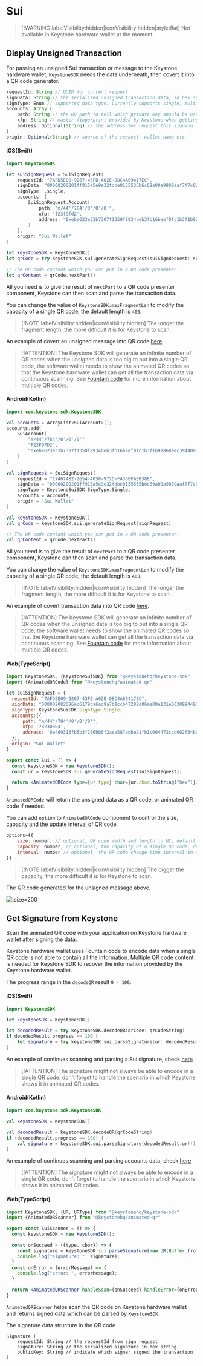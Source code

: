 # Sui

> [!WARNING|labelVisibility:hidden|iconVisibility:hidden|style:flat]
> Not available in Keystone hardware wallet at the moment.

## Display Unsigned Transaction

For passing an unsigned Sui transaction or message to the Keystone hardware wallet,
`KeystoneSDK` needs the data underneath, then covert it into a QR code generator.

```js
requestId: String // UUID for current request
signData: String // the serialized unsigned transaction data, in hex string
signType: Enum // supported data type. Currently supports single, multi and message
accounts: Array (
    path: String // the HD path to tell which private key should be used to sign the data
    xfp: String // master fingerprint provided by Keystone when getting accounts
    address: Optional(String) // the address for request this signing
)
origin: Optional(String) // source of the request, wallet name etc
```

<!-- tabs:start -->

#### **<span class="swift">iOS(Swift)</span>**

```swift
import KeystoneSDK

let suiSignRequest = SuiSignRequest(
    requestId: "7AFD5E09-9267-43FB-A02E-08C4A09417EC",
    signData: "00000200201ff915a5e9e32fdbe0135535b6c69a00a9809aaf7f7c0275d3239ca79db20d6400081027000000000000020200010101000101020000010000ebe623e33b7307f1350f8934beb3fb16baef0fc1b3f1b92868eec3944093886901a2e3e42930675d9571a467eb5d4b22553c93ccb84e9097972e02c490b4e7a22ab73200000000000020176c4727433105da34209f04ac3f22e192a2573d7948cb2fabde7d13a7f4f149ebe623e33b7307f1350f8934beb3fb16baef0fc1b3f1b92868eec39440938869e803000000000000640000000000000000",
    signType: .single,
    accounts: [
        SuiSignRequest.Account(
            path: "m/44'/784'/0'/0'/0'",
            xfp: "f23f9fd2",
            address: "0xebe623e33b7307f1350f8934beb3fb16baef0fc1b3f1b92868eec39440938869"
        )
    ],
    origin: "Sui Wallet"
)

let keystoneSDK = KeystoneSDK()
let qrCode = try keystoneSDK.sui.generateSignRequest(suiSignRequest: suiSignRequest);

// The QR code content which you can put in a QR code presenter.
let qrContent = qrCode.nextPart()
```

All you need is to give the result of `nextPart` to a QR code presenter component,
Keystone can then scan and parse the transaction data.

You can change the value of `KeystoneSDK.maxFragmentLen` to modify the capacity of a single QR code, the default length is `400`.

> [!NOTE|labelVisibility:hidden|iconVisibility:hidden]
> The longer the fragment length, the more difficult it is for Keystone to scan.

An example of covert an unsigned message into QR code [here](https://github.com/KeystoneHQ/keystone-sdk-ios-demo/blob/master/keystone-sdk-ios-demo/SignTransaction/Sui.swift).

> [!ATTENTION]
> The Keystone SDK will generate an infinite number of QR codes when the unsigned data is too big to put into a single QR code,
> the software wallet needs to show the animated QR codes so that the Keystone hardware wallet can get all the transaction data via continuous scanning.
> See [Fountain code](https://en.wikipedia.org/wiki/Fountain_code) for more information about multiple QR codes.

#### **<span class="kotlin">Android(Kotlin)</span>**

```kotlin
import com.keystone.sdk.KeystoneSDK

val accounts = ArrayList<SuiAccount>();
accounts.add(
    SuiAccount(
        "m/44'/784'/0'/0'/0'",
        "F23F9FD2",
        "0xebe623e33b7307f1350f8934beb3fb16baef0fc1b3f1b92868eec39440938869"
    )
)

val signRequest = SuiSignRequest(
    requestId = "17467482-2654-4058-972D-F436EFAEB38E",
    signData = "00000200201ff915a5e9e32fdbe0135535b6c69a00a9809aaf7f7c0275d3239ca79db20d6400081027000000000000020200010101000101020000010000ebe623e33b7307f1350f8934beb3fb16baef0fc1b3f1b92868eec3944093886901a2e3e42930675d9571a467eb5d4b22553c93ccb84e9097972e02c490b4e7a22ab73200000000000020176c4727433105da34209f04ac3f22e192a2573d7948cb2fabde7d13a7f4f149ebe623e33b7307f1350f8934beb3fb16baef0fc1b3f1b92868eec39440938869e803000000000000640000000000000000",
    signType = KeystoneSuiSDK.SignType.Single,
    accounts = accounts,
    origin = "Sui Wallet"
)

val keystoneSDK = KeystoneSDK()
val qrCode = keystoneSDK.sui.generateSignRequest(signRequest)

// The QR code content which you can put in a QR code presenter.
val qrContent = qrCode.nextPart()
```

All you need is to give the result of `nextPart` to a QR code presenter component,
Keystone can then scan and parse the transaction data.

You can change the value of `KeystoneSDK.maxFragmentLen` to modify the capacity of a single QR code, the default length is `400`.

> [!NOTE|labelVisibility:hidden|iconVisibility:hidden]
> The longer the fragment length, the more difficult it is for Keystone to scan.

An example of covert transaction data into QR code [here](https://github.com/KeystoneHQ/keystone-sdk-android-demo/blob/master/app/src/main/kotlin/com/keystone/sdk/demo/PlayerFragment.kt).

> [!ATTENTION]
> The Keystone SDK will generate an infinite number of QR codes when the unsigned data is too big to put into a single QR code,
> the software wallet needs to show the animated QR codes so that the Keystone hardware wallet can get all the transaction data via continuous scanning.
> See [Fountain code](https://en.wikipedia.org/wiki/Fountain_code) for more information about multiple QR codes.

#### **<span class="typescript">Web(TypeScript)</span>**

```jsx
import KeystoneSDK, {KeystoneSuiSDK} from "@keystonehq/keystone-sdk"
import {AnimatedQRCode} from "@keystonehq/animated-qr"

let suiSignRequest = {
  requestId: "7AFD5E09-9267-43FB-A02E-08C4A09417EC",
  signData: "000002002086ac6179ca6ad9a7b1ccb47202d06ae09a131e66309944922af9c73d3c203b66000810270000000000000202000101010001010200000100000e4d9313fb5b3f166bb6f2aea587edbe21fb1c094472ccd002f34b9d0633c71901d833a8eabc697a0b2e23740aca7be9b0b9e1560a39d2f390cf2534e94429f91ced0c00000000000020190ca0d64215ac63f50dbffa47563404182304e0c10ea30b5e4d671b7173a34c0e4d9313fb5b3f166bb6f2aea587edbe21fb1c094472ccd002f34b9d0633c719e803000000000000640000000000000000",
  signType: KeystoneSuiSDK.SignType.Single,
  accounts:[{
      path: "m/44'/784'/0'/0'/0'",
      xfp: '78230804',
      address: '0e4d9313fb5b3f166bb6f2aea587edbe21fb1c094472ccd002f34b9d0633c719'
  }],
  origin: "Sui Wallet"
}

export const Sui = () => {
  const keystoneSDK = new KeystoneSDK();
  const ur = keystoneSDK.sui.generateSignRequest(suiSignRequest);

  return <AnimatedQRCode type={ur.type} cbor={ur.cbor.toString("hex")}/>
}
```

`AnimatedQRCode` will return the unsigned data as a QR code, or animated QR code if needed.

You can add `option` to `AnimatedQRCode` component to control the size, capacity and the update interval of QR code.
```jsx
options={{
    size: number, // optional, QR code width and length in UI, default 180px
    capacity: number, // optional, the capacity of a single QR code, default 400 bytes per image
    interval: number // optional, the QR code change time interval in mill seconds for animated QR code, default 100ms
}}
```
> [!NOTE|labelVisibility:hidden|iconVisibility:hidden]
> The bigger the capacity, the more difficult it is for Keystone to scan.

<!-- tabs:end -->

The QR code generated for the unsigned message above.

![](/_media/sign-sui-single.png ':size=200')

## Get Signature from Keystone

Scan the animated QR code with your application on Keystone hardware wallet after signing the data.

Keystone hardware wallet uses Fountain code to encode data when a single QR code is not able to contain all the information.
Multiple QR code content is needed for Keystone SDK to recover the information provided by the Keystone hardware wallet.

The progress range in the `decodeQR` result `0 - 100`.

<!-- tabs:start -->

#### **<span class="swift">iOS(Swift)</span>**

```swift
import KeystoneSDK

let keystoneSDK = KeystoneSDK()

let decodedResult = try keystoneSDK.decodeQR(qrCode: qrCodeString)
if decodedResult.progress == 100 {
    let signature = try keystoneSDK.sui.parseSignature(ur: decodedResult.ur!)
}
```
An example of continues scanning and parsing a Sui signature, check [here](https://github.com/KeystoneHQ/keystone-sdk-ios-demo/blob/master/keystone-sdk-ios-demo/SignTransaction/Sui.swift)

> [!ATTENTION]
> The signature might not always be able to encode in a single QR code,
> don't forget to handle the scenario in which Keystone shows it in animated QR codes.

#### **<span class="kotlin">Android(Kotlin)</span>**

```kotlin
import com.keystone.sdk.KeystoneSDK

val keystoneSDK = KeystoneSDK()

val decodedResult = keystoneSDK.decodeQR(qrCodeString)
if (decodedResult.progress == 100) {
    val signature = keystoneSDK.sui.parseSignature(decodedResult.ur!!)
}
```
An example of continues scanning and parsing accounts data, check [here](https://github.com/KeystoneHQ/keystone-sdk-android-demo/blob/master/app/src/main/kotlin/com/keystone/sdk/demo/ScannerFragment.kt)

> [!ATTENTION]
> The signature might not always be able to encode in a single QR code,
> don't forget to handle the scenario in which Keystone shows it in animated QR codes.

#### **<span class="typescript">Web(TypeScript)</span>**

```jsx
import KeystoneSDK, {UR, URType} from "@keystonehq/keystone-sdk"
import {AnimatedQRScanner} from "@keystonehq/animated-qr"

export const SuiScanner = () => {
  const keystoneSDK = new KeystoneSDK();

  const onSucceed = ({type, cbor}) => {
    const signature = keystoneSDK.sui.parseSignature(new UR(Buffer.from(cbor, "hex"), type))
    console.log("signature: ", signature);
  }
  const onError = (errorMessage) => {
    console.log("error: ", errorMessage);
  }

  return <AnimatedQRScanner handleScan={onSucceed} handleError={onError} urTypes={[URType.SuiSignature]} />
}
```

`AnimatedQRScanner` helps scan the QR code on Keystone hardware wallet and returns signed data which can be parsed by `KeystoneSDK`.

<!-- tabs:end -->

The signature data structure in the QR code
```
Signature (
    requestId: String // the requestId from sign request
    signature: String // the serialized signature in hex string
    publicKey: String // indicate which signer signed the transaction
)
```
